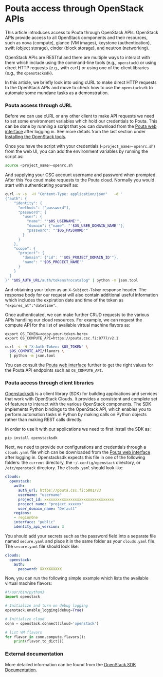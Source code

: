 # Pouta access through OpenStack APIs

This article introduces access to Pouta through OpenStack APIs. OpenStack 
APIs provide access to all OpenStack components and their resources, such 
as nova (compute), glance (VM images), keystone (authentication), swift 
(object storage), cinder (block storage), and neutron (networking). 

OpenStack APIs are RESTful and there are multiple ways to interact with 
them which include using the command-line tools (e.g., `openstack`) or 
using direct HTTP requests (e.g., with `curl`) or using one of the 
client libraries (e.g., the `openstacksdk`). 

In this article, we briefly look into using cURL to make direct HTTP requests 
to the OpenStack APIs and move to check how to use the `openstacksdk` to automate 
some mundane tasks as a demonstration. 

### Pouta access through cURL

Before we can use cURL or any other client to make API requests we need 
to set some environment variables which hold our credentials to Pouta. This 
can be done by running a script that you can download from the 
[Pouta web interface](https://pouta.csc.fi/dashboard/project/api_access/) 
after logging in. See more details from the last section under [Installing the OpenStack tools](install-client.md).

Once you have the script with your credentials (`<project_name>-openrc.sh`) from 
the web UI, you can add the environment variables by running the script as:

```bash
source <project_name>-openrc.sh
```

And supplying your CSC account username and password when prompted. After this 
You coud make requests to the Pouta cloud. Normally you would start with 
authenticating yourself as: 

```bash
curl -v -s  -H "Content-Type: application/json"   -d '
{"auth": {
    "identity": {
      "methods": ["password"],
      "password": {
        "user": {
          "name": "'$OS_USERNAME'",
          "domain": {"name": "'$OS_USER_DOMAIN_NAME'"},
          "password": "'$OS_PASSWORD'"
        }
      }
    },
    "scope": {
      "project": {
        "domain": {"id": "'$OS_PROJECT_DOMAIN_ID'"},
        "name": "'$OS_PROJECT_NAME'"
      }
    }
  }
}' "$OS_AUTH_URL/auth/tokens?nocatalog" | python -m json.tool
```

And obtaining your token as an `X-Subject-Token` response header. The response 
body for our request will also contain additional useful information which includes 
the expiration date and time of the token as `"expires_at":"datetime"`.  

Once authenticated, we can make further CRUD requests to the various APIs handling our 
cloud resources. For example, we can request the compute API for the list of available 
virtual machine flavors as:

```
export OS_TOKEN=<copy-your-token-here>
export OS_COMPUTE_API=https://pouta.csc.fi:8777/v2.1
```

```bash
curl -s -H "X-Auth-Token: $OS_TOKEN" \
  $OS_COMPUTE_API/flavors \
  | python -m json.tool
```

You can consult the [Pouta web interface](https://pouta.csc.fi/dashboard/project/api_access/) further 
to get the right values for the Pouta API endpoints such as `OS_COMPUTE_API`.  

### Pouta access through client libraries

[Openstacksdk](https://docs.openstack.org/openstacksdk/latest/) is a client library (SDK) for 
building applications and services that work with OpenStack Clouds. It provides a consistent and complete 
set of features to interact with the various OpenStack components. The SDK implements Python 
bindings to the OpenStack API, which enables you to perform automation tasks in Python by 
making calls on Python objects rather than making REST calls directly.

In order to use it with our applications we need to first install the SDK as: 

```bash
pip install openstacksdk
```

Next, we need to provide our configurations and credentials through a `clouds.yaml` file which can be downloaded from 
the [Pouta web interface](https://pouta.csc.fi/dashboard/project/api_access/) after logging in. 
Openstacksdk expects this file in one of the following folders: the `current` directory, the `~/.config/openstack` 
directory, or `/etc/openstack` directory. The `clouds.yaml` should look like: 

```yaml
clouds:
  openstack:
    auth:
      auth_url: https://pouta.csc.fi:5001/v3
      username: "username"
      project_id: xxxxxxxxxxxxxxxxxxxxxxxxxxxxxxxx
      project_name: "project_xxxxxx"
      user_domain_name: "Default"
    regions:
    - regionOne
    interface: "public"
    identity_api_version: 3
```

You should add your secrets such as the password field into a separate file 
named `secure.yaml` and place it in the same folder as your `clouds.yaml` file. 
The `secure.yaml` file should look like: 

```yaml
clouds:
  openstack:
    auth:
      password: XXXXXXXXXX
```

Now, you can run the following simple example which lists the available virtual machine flavors:

```python
#!/usr/bin/python3
import openstack

# Initialize and turn on debug logging
openstack.enable_logging(debug=True)

# Initialize cloud
conn = openstack.connect(cloud='openstack')

# list VM flavors  
for flavor in conn.compute.flavors():
    print(flavor.to_dict())
``` 
   
### External documentation

More detailed information can be found from the [OpenStack SDK Documentation](https://docs.openstack.org/openstacksdk/latest/).
